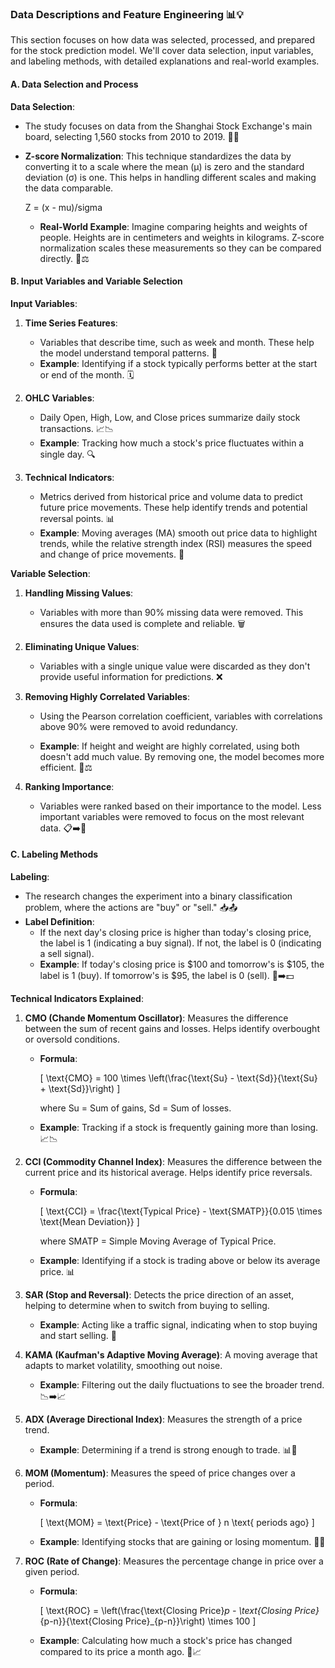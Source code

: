 ### Data Descriptions and Feature Engineering 📊💡

This section focuses on how data was selected, processed, and prepared for the stock prediction model. We'll cover data selection, input variables, and labeling methods, with detailed explanations and real-world examples.

#### A. Data Selection and Process

**Data Selection**:
- The study focuses on data from the Shanghai Stock Exchange's main board, selecting 1,560 stocks from 2010 to 2019. 📅🏦
- **Z-score Normalization**: This technique standardizes the data by converting it to a scale where the mean (µ) is zero and the standard deviation (σ) is one. This helps in handling different scales and making the data comparable. 

  Z = (x - mu)/sigma

  - **Real-World Example**: Imagine comparing heights and weights of people. Heights are in centimeters and weights in kilograms. Z-score normalization scales these measurements so they can be compared directly. 📏⚖️

#### B. Input Variables and Variable Selection

**Input Variables**:
1. **Time Series Features**:
   - Variables that describe time, such as week and month. These help the model understand temporal patterns. 📆
   - **Example**: Identifying if a stock typically performs better at the start or end of the month. 🗓️

2. **OHLC Variables**:
   - Daily Open, High, Low, and Close prices summarize daily stock transactions. 📈📉
   - **Example**: Tracking how much a stock's price fluctuates within a single day. 🔍

3. **Technical Indicators**:
   - Metrics derived from historical price and volume data to predict future price movements. These help identify trends and potential reversal points. 📊
   - **Example**: Moving averages (MA) smooth out price data to highlight trends, while the relative strength index (RSI) measures the speed and change of price movements. 🧮

**Variable Selection**:
1. **Handling Missing Values**:
   - Variables with more than 90% missing data were removed. This ensures the data used is complete and reliable. 🗑️

2. **Eliminating Unique Values**:
   - Variables with a single unique value were discarded as they don't provide useful information for predictions. ❌

3. **Removing Highly Correlated Variables**:
   - Using the Pearson correlation coefficient, variables with correlations above 90% were removed to avoid redundancy.
   
   - **Example**: If height and weight are highly correlated, using both doesn't add much value. By removing one, the model becomes more efficient. 📏⚖️

4. **Ranking Importance**:
   - Variables were ranked based on their importance to the model. Less important variables were removed to focus on the most relevant data. 📋➡️🚀

#### C. Labeling Methods

**Labeling**:
- The research changes the experiment into a binary classification problem, where the actions are "buy" or "sell." 📥📤
- **Label Definition**:
  - If the next day's closing price is higher than today's closing price, the label is 1 (indicating a buy signal). If not, the label is 0 (indicating a sell signal).
  - **Example**: If today's closing price is $100 and tomorrow's is $105, the label is 1 (buy). If tomorrow's is $95, the label is 0 (sell). 💸➡️💵

**Technical Indicators Explained**:
1. **CMO (Chande Momentum Oscillator)**: Measures the difference between the sum of recent gains and losses. Helps identify overbought or oversold conditions.
   - **Formula**: 

     \[
     \text{CMO} = 100 \times \left(\frac{\text{Su} - \text{Sd}}{\text{Su} + \text{Sd}}\right)
     \]

     where Su = Sum of gains, Sd = Sum of losses.
   - **Example**: Tracking if a stock is frequently gaining more than losing. 📈📉

2. **CCI (Commodity Channel Index)**: Measures the difference between the current price and its historical average. Helps identify price reversals.
   - **Formula**: 

     \[
     \text{CCI} = \frac{\text{Typical Price} - \text{SMATP}}{0.015 \times \text{Mean Deviation}}
     \]

     where SMATP = Simple Moving Average of Typical Price.
   - **Example**: Identifying if a stock is trading above or below its average price. 📊

3. **SAR (Stop and Reversal)**: Detects the price direction of an asset, helping to determine when to switch from buying to selling.
   - **Example**: Acting like a traffic signal, indicating when to stop buying and start selling. 🚦

4. **KAMA (Kaufman's Adaptive Moving Average)**: A moving average that adapts to market volatility, smoothing out noise.
   - **Example**: Filtering out the daily fluctuations to see the broader trend. 📉➡️📈

5. **ADX (Average Directional Index)**: Measures the strength of a price trend.
   - **Example**: Determining if a trend is strong enough to trade. 📊💪

6. **MOM (Momentum)**: Measures the speed of price changes over a period.
   - **Formula**: 

     \[
     \text{MOM} = \text{Price} - \text{Price of } n \text{ periods ago}
     \]

   - **Example**: Identifying stocks that are gaining or losing momentum. 🏃💨

7. **ROC (Rate of Change)**: Measures the percentage change in price over a given period.
   - **Formula**: 

     \[
     \text{ROC} = \left(\frac{\text{Closing Price}_p - \text{Closing Price}_{p-n}}{\text{Closing Price}_{p-n}}\right) \times 100
     \]

   - **Example**: Calculating how much a stock's price has changed compared to its price a month ago. 🔄📈


